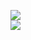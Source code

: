 [![](https://img.shields.io/badge/Made%20With-Github%20Spray-lightgrey.svg?style=for-the-badge&logo=github)](https://github.com/Annihil/github-spray#1166)  
[![](https://i.imgur.com/2DrTn0Z.gif)](https://github.com/Annihil/github-spray)